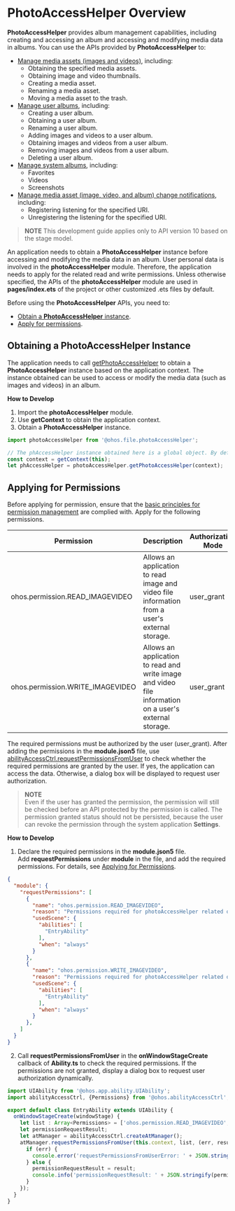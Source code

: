 # PhotoAccessHelper Overview

**PhotoAccessHelper** provides album management capabilities, including creating and accessing an album and accessing and modifying media data in albums. You can use the APIs provided by **PhotoAccessHelper** to:

- [Manage media assets (images and videos)](photoAccessHelper-resource-guidelines.md), including:
  - Obtaining the specified media assets.
  - Obtaining image and video thumbnails.
  - Creating a media asset.
  - Renaming a media asset.
  - Moving a media asset to the trash.
- [Manage user albums](photoAccessHelper-userAlbum-guidelines.md), including:
  - Creating a user album.
  - Obtaining a user album.
  - Renaming a user album.
  - Adding images and videos to a user album.
  - Obtaining images and videos from a user album.
  - Removing images and videos from a user album.
  - Deleting a user album.
- [Manage system albums](photoAccessHelper-systemAlbum-guidelines.md), including:
  - Favorites
  - Videos
  - Screenshots
- [Manage media asset (image, video, and album) change notifications](photoAccessHelper-notify-guidelines.md), including:
  - Registering listening for the specified URI.
  - Unregistering the listening for the specified URI.

> **NOTE**
> This development guide applies only to API version 10 based on the stage model.

An application needs to obtain a **PhotoAccessHelper** instance before accessing and modifying the media data in an album. User personal data is involved in the **photoAccessHelper** module. Therefore, the application needs to apply for the related read and write permissions. Unless otherwise specified, the APIs of the **photoAccessHelper** module are used in **pages/index.ets** of the project or other customized .ets files by default.

Before using the **PhotoAccessHelper** APIs, you need to:

- [Obtain a **PhotoAccessHelper** instance](#obtaining-a-photoaccesshelper-instance).
- [Apply for permissions](#applying-for-permissions).

## Obtaining a PhotoAccessHelper Instance

The application needs to call [getPhotoAccessHelper](../reference/apis/js-apis-photoAccessHelper.md#photoaccesshelpergetphotoaccesshelper) to obtain a **PhotoAccessHelper** instance based on the application context. The instance obtained can be used to access or modify the media data (such as images and videos) in an album.

**How to Develop**

1. Import the **photoAccessHelper** module.
2. Use **getContext** to obtain the application context.
3. Obtain a **PhotoAccessHelper** instance.

```ts
import photoAccessHelper from '@ohos.file.photoAccessHelper';

// The phAccessHelper instance obtained here is a global object. By default, the object obtained here is used in subsequent operations in this document. If an undefined error is reported, add the code snippet here.
const context = getContext(this);
let phAccessHelper = photoAccessHelper.getPhotoAccessHelper(context);
```

## Applying for Permissions

Before applying for permission, ensure that the [basic principles for permission management](../security/accesstoken-overview.md#basic-principles-for-permission-management) are complied with. Apply for the following permissions.

| Permission                        | Description                                      | Authorization Mode  |
| ------------------------------ | ------------------------------------------ | ---------- |
| ohos.permission.READ_IMAGEVIDEO     | Allows an application to read image and video file information from a user's external storage.| user_grant |
| ohos.permission.WRITE_IMAGEVIDEO    | Allows an application to read and write image and video file information on a user's external storage.| user_grant |

The required permissions must be authorized by the user (user_grant). After adding the permissions in the **module.json5** file, use [abilityAccessCtrl.requestPermissionsFromUser](../reference/apis/js-apis-abilityAccessCtrl.md#requestpermissionsfromuser9) to check whether the required permissions are granted by the user. If yes, the application can access the data. Otherwise, a dialog box will be displayed to request user authorization.

> **NOTE**<br>Even if the user has granted the permission, the permission will still be checked before an API protected by the permission is called. The permission granted status should not be persisted, because the user can revoke the permission through the system application **Settings**.

**How to Develop**

1. Declare the required permissions in the **module.json5** file.<br>Add **requestPermissions** under **module** in the file, and add the required permissions. For details, see [Applying for Permissions](../security/accesstoken-guidelines.md).

  ```json
  {
    "module": {
      "requestPermissions": [
        {
          "name": "ohos.permission.READ_IMAGEVIDEO",
          "reason": "Permissions required for photoAccessHelper related operations",
          "usedScene": {
            "abilities": [
              "EntryAbility"
            ],
            "when": "always"
          }
        },
        {
          "name": "ohos.permission.WRITE_IMAGEVIDEO",
          "reason": "Permissions required for photoAccessHelper related operations",
          "usedScene": {
            "abilities": [
              "EntryAbility"
            ],
            "when": "always"
          }
        },
      ]
    }
  }    
  ```

2. Call **requestPermissionsFromUser** in the **onWindowStageCreate** callback of **Ability.ts** to check the required permissions. If the permissions are not granted, display a dialog box to request user authorization dynamically.

  ```ts
  import UIAbility from '@ohos.app.ability.UIAbility';
  import abilityAccessCtrl, {Permissions} from '@ohos.abilityAccessCtrl';

  export default class EntryAbility extends UIAbility {
    onWindowStageCreate(windowStage) {
      let list : Array<Permissions> = ['ohos.permission.READ_IMAGEVIDEO', 'ohos.permission.WRITE_IMAGEVIDEO'];
      let permissionRequestResult;
      let atManager = abilityAccessCtrl.createAtManager();
      atManager.requestPermissionsFromUser(this.context, list, (err, result) => {
        if (err) {
          console.error('requestPermissionsFromUserError: ' + JSON.stringify(err));
        } else {
          permissionRequestResult = result;
          console.info('permissionRequestResult: ' + JSON.stringify(permissionRequestResult));
        }
      });
    }
  }
  ```
